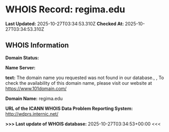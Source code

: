 # WHOIS Record: regima.edu

**Last Updated:** 2025-10-27T03:34:53.310Z
**Checked At:** 2025-10-27T03:34:53.310Z

## WHOIS Information

**Domain Status:** 

**Name Server:** 

**text:** The domain name you requested was not found in our database., , To check the availability of this domain name, please visit our website at https://www.101domain.com/

**Domain Name:** regima.edu

**URL of the ICANN WHOIS Data Problem Reporting System:** http://wdprs.internic.net/

**>>> Last update of WHOIS database:** 2025-10-27T03:34:53+00:00 <<<

